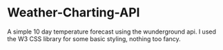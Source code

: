# Weather-Charting-API
A simple 10 day temperature forecast using the wunderground api.  I used the W3 CSS library for some basic styling, nothing too fancy.

